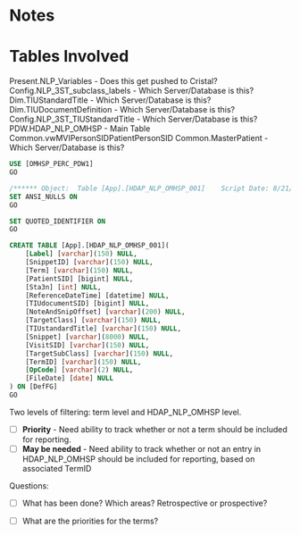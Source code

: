# Notes

# Tables Involved

Present.NLP_Variables - Does this get pushed to Cristal?
Config.NLP_3ST_subclass_labels - Which Server/Database is this?
Dim.TIUStandardTitle - Which Server/Database is this?
Dim.TIUDocumentDefinition - Which Server/Database is this?
Config.NLP_3ST_TIUStandardTitle - Which Server/Database is this?
PDW.HDAP_NLP_OMHSP - Main Table
Common.vwMVIPersonSIDPatientPersonSID 
Common.MasterPatient - Which Server/Database is this?


```sql
USE [OMHSP_PERC_PDW1]
GO

/****** Object:  Table [App].[HDAP_NLP_OMHSP_001]    Script Date: 8/21/2025 11:01:54 AM ******/
SET ANSI_NULLS ON
GO

SET QUOTED_IDENTIFIER ON
GO

CREATE TABLE [App].[HDAP_NLP_OMHSP_001](
	[Label] [varchar](150) NULL,
	[SnippetID] [varchar](150) NULL,
	[Term] [varchar](150) NULL,
	[PatientSID] [bigint] NULL,
	[Sta3n] [int] NULL,
	[ReferenceDateTime] [datetime] NULL,
	[TIUdocumentSID] [bigint] NULL,
	[NoteAndSnipOffset] [varchar](200) NULL,
	[TargetClass] [varchar](150) NULL,
	[TIUstandardTitle] [varchar](150) NULL,
	[Snippet] [varchar](8000) NULL,
	[VisitSID] [varchar](150) NULL,
	[TargetSubClass] [varchar](150) NULL,
	[TermID] [varchar](150) NULL,
	[OpCode] [varchar](2) NULL,
	[FileDate] [date] NULL
) ON [DefFG]
GO
```

Two levels of filtering: term level and HDAP_NLP_OMHSP level.

- [ ] **Priority** - Need ability to track whether or not a term should be included for reporting.
- [ ] **May be needed** - Need ability to track whether or not an entry in HDAP_NLP_OMHSP should be included for reporting, based on associated TermID

Questions:

- [ ] What has been done?  Which areas?  Retrospective or prospective?
- [ ] What are the priorities for the terms?

